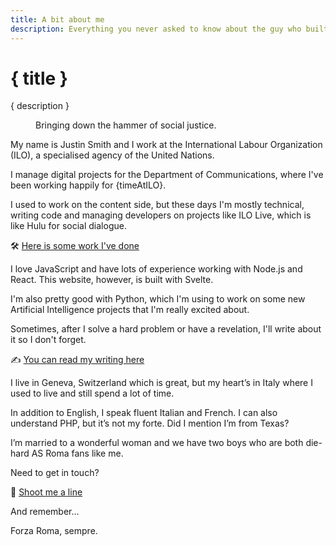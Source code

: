```yaml
---
title: A bit about me
description: Everything you never asked to know about the guy who built this website.
---
```


<script>
  import { onDestroy } from 'svelte';
  import { timeStore } from "$lib/stores/ageStore.ts";
  import selfie from "$lib/assets/images/selfie.jpg?enhanced";

  let timeAtILO;

  const unsubscribe = timeStore.subscribe((value) => {
    timeAtILO = value;
  });

  onDestroy(() => {
    unsubscribe();
  });

</script>

<hgroup>

# { title }

{ description }

</hgroup>

<figure>
  <enhanced:img alt="Me holding a gavel in front of an ILO logo banner" src={selfie} />
  <figcaption>Bringing down the hammer of social justice.</figcaption>
</figure>

<section>

My name is Justin Smith and I work at the International Labour Organization (ILO), a specialised agency of the United Nations.

I manage digital projects for the Department of Communications, where I've been working happily for {timeAtILO}.

I used to work on the content side, but these days I'm mostly technical, writing code and managing developers on projects like ILO Live, which is like Hulu for social dialogue.

🛠️ [Here is some work I've done](./work)

I love JavaScript and have lots of experience working with Node.js and React. This website, however, is built with Svelte.

I'm also pretty good with Python, which I'm using to work on some new Artificial Intelligence projects that I'm really excited about.

Sometimes, after I solve a hard problem or have a revelation, I'll write about it so I don't forget.

✍️ [You can read my writing here](./notes)

I live in Geneva, Switzerland which is great, but my heart’s in Italy where I used to live and still spend a lot of time.

In addition to English, I speak fluent Italian and French. I can also understand PHP, but it’s not my forte. Did I mention I’m from Texas?

I’m married to a wonderful woman and we have two boys who are both die-hard AS Roma fans like me.

Need to get in touch?

📩 [Shoot me a line](./contact)

And remember...

Forza Roma, sempre.

</section>
